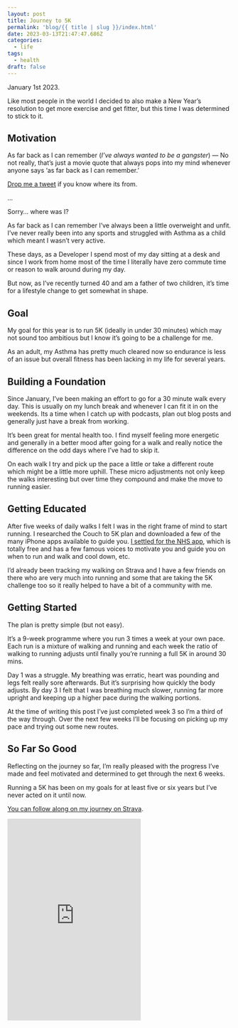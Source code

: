 ```yaml
---
layout: post
title: Journey to 5K
permalink: 'blog/{{ title | slug }}/index.html'
date: 2023-03-13T21:47:47.686Z
categories:
  - life
tags:
  - health
draft: false
---
```

January 1st 2023.

Like most people in the world I decided to also make a New Year’s resolution to get more exercise and get fitter, but this time I was determined to stick to it.

## Motivation

As far back as I can remember (*I’ve always wanted to be a gangster*) — No not really, that’s just a movie quote that always pops into my mind whenever anyone says ‘as far back as I can remember.’ 

[Drop me a tweet](https://twitter.com/ajaykarwal) if you know where its from.

.﻿..

Sorry… where was I?

As far back as I can remember I’ve always been a little overweight and unfit. I’ve never really been into any sports and struggled with Asthma as a child which meant I wasn’t very active.

These days, as a Developer I spend most of my day sitting at a desk and since I work from home most of the time I literally have zero commute time or reason to walk around during my day.

But now, as I’ve recently turned 40 and am a father of two children, it’s time for a lifestyle change to get somewhat in shape.

## Goal

My goal for this year is to run 5K (ideally in under 30 minutes) which may not sound too ambitious but I know it’s going to be a challenge for me.

As an adult, my Asthma has pretty much cleared now so endurance is less of an issue but overall fitness has been lacking in my life for several years.

## Building a Foundation

Since January, I’ve been making an effort to go for a 30 minute walk every day. This is usually on my lunch break and whenever I can fit it in on the weekends. Its a time when I catch up with podcasts, plan out blog posts and generally just have a break from working.

It’s been great for mental health too. I find myself feeling more energetic and generally in a better mood after going for a walk and really notice the difference on the odd days where I’ve had to skip it.

On each walk I try and pick up the pace a little or take a different route which might be a little more uphill. These micro adjustments not only keep the walks interesting but over time they compound and make the move to running easier.

## Getting Educated

After five weeks of daily walks I felt I was in the right frame of mind to start running. I researched the Couch to 5K plan and downloaded a few of the many iPhone apps available to guide you. [I settled for the NHS app](https://apps.apple.com/gb/app/nhs-couch-to-5k/id1082307672), which is totally free and has a few famous voices to motivate you and guide you on when to run and walk and cool down, etc.

I’d already been tracking my walking on Strava and I have a few friends on there who are very much into running and some that are taking the 5K challenge too so it really helped to have a bit of a community with me.

## Getting Started

The plan is pretty simple (but not easy).

It’s a 9-week programme where you run 3 times a week at your own pace. Each run is a mixture of walking and running and each week the ratio of walking to running adjusts until finally you’re running a full 5K in around 30 mins.

Day 1 was a struggle. My breathing was erratic, heart was pounding and legs felt really sore afterwards. But it’s surprising how quickly the body adjusts. By day 3 I felt that I was breathing much slower, running far more upright and keeping up a higher pace during the walking portions.

At the time of writing this post I’ve just completed week 3 so I’m a third of the way through. Over the next few weeks I’ll be focusing on picking up my pace and trying out some new routes.

## So Far So Good

Reflecting on the journey so far, I’m really pleased with the progress I’ve made and feel motivated and determined to get through the next 6 weeks.

Running a 5K has been on my goals for at least five or six years but I’ve never acted on it until now.

[You can follow along on my journey on Strava](https://www.strava.com/athletes/ajaykarwal).

<iframe height='454' width='300' frameborder='0' allowtransparency='true' scrolling='no' src='https://www.strava.com/athletes/21357857/latest-rides/f2748e531a1673bdf1a4af7110741a09e30a0df4'></iframe>